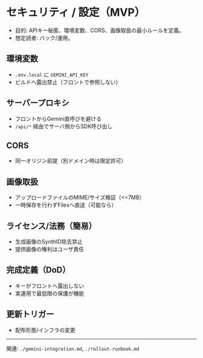 # セキュリティ / 設定（MVP）

- 目的: APIキー秘匿、環境変数、CORS、画像取扱の最小ルールを定義。
- 想定読者: バック/運用。

## 環境変数
- `.env.local` に `GEMINI_API_KEY`
- ビルドへ露出禁止（フロントで参照しない）

## サーバープロキシ
- フロントからGemini直呼びを避ける
- `/api/*` 経由でサーバ側からSDK呼び出し

## CORS
- 同一オリジン前提（別ドメイン時は限定許可）

## 画像取扱
- アップロードファイルのMIME/サイズ検証（<=7MB）
- 一時保存を行わずFilesへ直送（可能なら）

## ライセンス/法務（簡易）
- 生成画像のSynthID除去禁止
- 提供画像の権利はユーザ責任

## 完成定義（DoD）
- キーがフロントへ露出しない
- 実運用で最低限の保護が機能

## 更新トリガー
- 配布形態/インフラの変更

---
関連: `./gemini-integration.md`, `./rollout-runbook.md`

